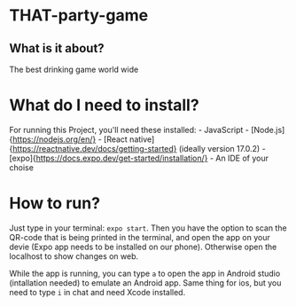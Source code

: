 # THAT-party-game

## What is it about?

The best drinking game world wide

# What do I need to install?

For running this Project, you'll need these installed:
    - JavaScript
    - [Node.js]{https://nodejs.org/en/}
    - [React native]{https://reactnative.dev/docs/getting-started} (ideally version 17.0.2)
    - [expo]{https://docs.expo.dev/get-started/installation/} 
    - An IDE of your choise

# How to run?

Just type in your terminal: `expo start`. Then you have the option to scan the QR-code that is being printed in the terminal, and open the app on your devie (Expo app needs to be installed on our phone). Otherwise open the localhost to show changes on web. 

While the app is running, you can type `a` to open the app in Android studio (intallation needed) to emulate an Android app.
Same thing for ios, but you need to type `i` in chat and need Xcode installed.